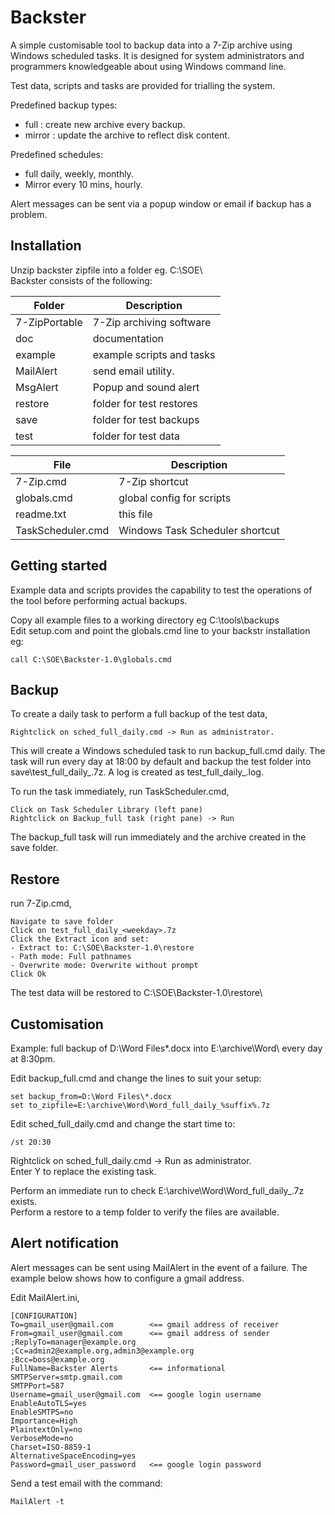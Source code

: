 # Backster
A simple customisable tool to backup data into a 7-Zip archive using Windows scheduled tasks.
It is designed for system administrators and programmers knowledgeable about using Windows command line.

Test data, scripts and tasks are provided for trialling the system.

Predefined backup types:

- full  :  create new archive every backup.  
- mirror :  update the archive to reflect disk content.  

Predefined schedules:  
- full daily, weekly, monthly.  
- Mirror every 10 mins, hourly.  

Alert messages can be sent via a popup window or email if backup has a problem.

Installation
------------
Unzip backster zipfile into a folder eg. C:\SOE\  
Backster consists of the following:  

|Folder           | Description             |
|-----------------|-------------------------|
|7-ZipPortable    |7-Zip archiving software |
|doc              |documentation            |
|example          |example scripts and tasks|
|MailAlert        |send email utility.      |
|MsgAlert         |Popup and sound alert    |
|restore          |folder for test restores |
|save             |folder for test backups  |
|test             |folder for test data     |

|File             | Description             |
|-----------------|-------------------------|
|7-Zip.cmd        |  7-Zip shortcut         |
|globals.cmd      |  global config for scripts|
|readme.txt       |  this file                |
|TaskScheduler.cmd|  Windows Task Scheduler shortcut|

Getting started
---------------
Example data and scripts provides the capability to test 
the operations of the tool before performing actual backups.

Copy all example files to a working directory eg C:\tools\backups  
Edit setup.com and point the globals.cmd line to your backstr installation eg:

    call C:\SOE\Backster-1.0\globals.cmd

Backup
------
To create a daily task to perform a full backup of the test data,  

    Rightclick on sched_full_daily.cmd -> Run as administrator.

This will create a Windows scheduled task to run backup_full.cmd daily.
The task will run every day at 18:00 by default and backup the
test folder into save\test_full_daily_<weekday>.7z.
A log is created as test_full_daily_<weekday>.log.

To run the task immediately, run TaskScheduler.cmd,

    Click on Task Scheduler Library (left pane)  
    Rightclick on Backup_full task (right pane) -> Run

The backup_full task will run immediately and the archive created in the save folder.

Restore
-------
run 7-Zip.cmd,

    Navigate to save folder  
    Click on test_full_daily_<weekday>.7z  
    Click the Extract icon and set:  
    - Extract to: C:\SOE\Backster-1.0\restore  
    - Path mode: Full pathnames  
    - Overwrite mode: Overwrite without prompt  
    Click Ok

The test data will be restored to C:\SOE\Backster-1.0\restore\

Customisation
-------------
Example: full backup of D:\Word Files\*.docx into E:\archive\Word\ every day at 8:30pm.

Edit backup_full.cmd and change the lines to suit your setup:

    set backup_from=D:\Word Files\*.docx  
    set to_zipfile=E:\archive\Word\Word_full_daily_%suffix%.7z

Edit sched_full_daily.cmd and change the start time to:

    /st 20:30

Rightclick on sched_full_daily.cmd -> Run as administrator.  
Enter Y to replace the existing task.

Perform an immediate run to check E:\archive\Word\Word_full_daily_<weekday>.7z exists.  
Perform a restore to a temp folder to verify the files are available.

Alert notification
------------------
Alert messages can be sent using MailAlert in the event of a failure. The example below shows how to
configure a gmail address.

Edit MailAlert.ini,

    [CONFIGURATION]  
    To=gmail_user@gmail.com        <== gmail address of receiver  
    From=gmail_user@gmail.com      <== gmail address of sender  
    ;ReplyTo=manager@example.org  
    ;Cc=admin2@example.org,admin3@example.org  
    ;Bcc=boss@example.org  
    FullName=Backster Alerts       <== informational  
    SMTPServer=smtp.gmail.com  
    SMTPPort=587  
    Username=gmail_user@gmail.com  <== google login username  
    EnableAutoTLS=yes  
    EnableSMTPS=no  
    Importance=High  
    PlaintextOnly=no  
    VerboseMode=no  
    Charset=ISO-8859-1  
    AlternativeSpaceEncoding=yes  
    Password=gmail_user_password   <== google login password

Send a test email with the command:

    MailAlert -t

